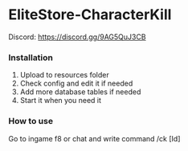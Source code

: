 # EliteStore-CharacterKill
Discord: https://discord.gg/9AG5QuJ3CB

### Installation
1) Upload to resources folder
2) Check config and edit it if needed
3) Add more database tables if needed
4) Start it when you need it

### How to use

Go to ingame f8 or chat and write command /ck [Id]
